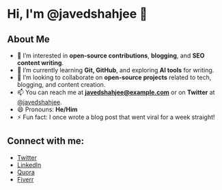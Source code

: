 # Hi, I'm @javedshahjee 👋

## About Me
- 👀 I’m interested in **open-source contributions**, **blogging**, and **SEO content writing**.
- 🌱 I’m currently learning **Git, GitHub**, and exploring **AI tools** for writing.
- 💞️ I’m looking to collaborate on **open-source projects** related to tech, blogging, and content creation.
- 📫 You can reach me at **javedshahjee@example.com** or on **Twitter** at [@javedshahjee](https://twitter.com/javedshahjee).
- 😄 Pronouns: **He/Him**
- ⚡ Fun fact: I once wrote a blog post that went viral for a week straight!

## Connect with me:
- [Twitter](https://twitter.com/javedshahjee)
- [LinkedIn](https://linkedin.com/in/javedshahjee)
- [Quora](https://www.quora.com/profile/Javed-Shah-278)
- [Fiverr](https://www.fiverr.com/javedshahjee)
